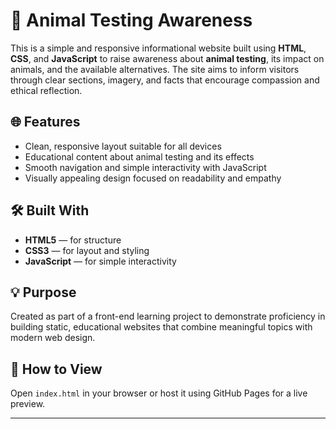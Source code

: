 # 🐾 Animal Testing Awareness

This is a simple and responsive informational website built using **HTML**, **CSS**, and **JavaScript** to raise awareness about **animal testing**, its impact on animals, and the available alternatives. The site aims to inform visitors through clear sections, imagery, and facts that encourage compassion and ethical reflection.

## 🌐 Features
- Clean, responsive layout suitable for all devices
- Educational content about animal testing and its effects
- Smooth navigation and simple interactivity with JavaScript
- Visually appealing design focused on readability and empathy

## 🛠️ Built With
- **HTML5** — for structure  
- **CSS3** — for layout and styling  
- **JavaScript** — for simple interactivity  

## 💡 Purpose
Created as part of a front-end learning project to demonstrate proficiency in building static, educational websites that combine meaningful topics with modern web design.

## 🚀 How to View
Open `index.html` in your browser or host it using GitHub Pages for a live preview.

---
